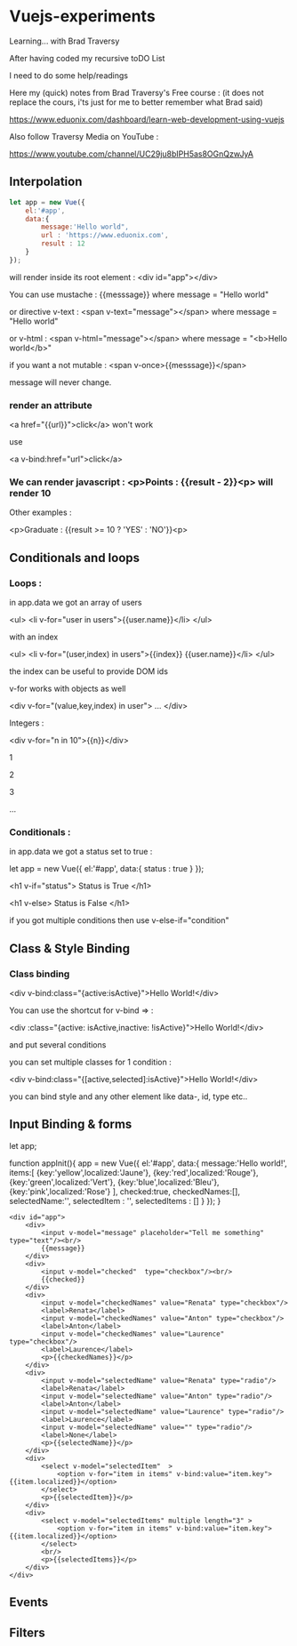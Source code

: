 # Vuejs-experiments

Learning... with Brad Traversy

After having coded my recursive toDO List

I need to do some help/readings

Here my (quick) notes from Brad Traversy's Free course : (it does not replace the cours, i'ts just for me to better remember what Brad said)

https://www.eduonix.com/dashboard/learn-web-development-using-vuejs

Also follow Traversy Media on YouTube : 

https://www.youtube.com/channel/UC29ju8bIPH5as8OGnQzwJyA

## Interpolation

```javascript
let app = new Vue({
	el:'#app',
	data:{
		message:'Hello world",
		url : 'https://www.eduonix.com',
		result : 12
	}
});
```

will render inside its root element : &lt;div id="app"&gt;&lt;/div&gt;

You can use mustache : {{messsage}} where message = "Hello world"

or directive v-text : &lt;span v-text="message"&gt;&lt;/span&gt; where message = "Hello world"

or v-html : &lt;span v-html="message"&gt;&lt;/span&gt; where message = "&lt;b&gt;Hello world&lt;/b&gt;"

if you want a not mutable : &lt;span v-once&gt;{{messsage}}&lt;/span&gt;

message will never change.

### render an attribute

&lt;a href="{{url}}"&gt;click&lt;/a&gt; won't work

use

&lt;a v-bind:href="url"&gt;click&lt;/a&gt;

### We can render javascript : &lt;p&gt;Points : {{result - 2}}&lt;p&gt; will render 10

Other examples :

&lt;p&gt;Graduate : {{result &gt;= 10 ? 'YES' : 'NO'}}&lt;p&gt;

## Conditionals and loops

### Loops :

in app.data we got an array of users

&lt;ul&gt;
	&lt;li v-for="user in users"&gt;{{user.name}}&lt;/li&gt;
&lt;/ul&gt;

with an index 

&lt;ul&gt;
	&lt;li v-for="(user,index) in users"&gt;{{index}} {{user.name}}&lt;/li&gt;
&lt;/ul&gt;

the index can be useful to provide DOM ids

v-for works with objects as well

&lt;div v-for="(value,key,index) in user"&gt;
	...
&lt;/div&gt;

Integers :

&lt;div v-for="n in 10"&gt;{{n}}&lt;/div&gt;

1

2

3

...

### Conditionals :

in app.data we got a status set to true :

let app = new Vue({
	el:'#app',
	data:{
		status : true
	}
});

&lt;h1 v-if="status"&gt;
	Status is True
&lt;/h1&gt;

&lt;h1 v-else&gt;
	Status is False
&lt;/h1&gt;

if you got multiple conditions then use v-else-if="condition"

## Class & Style Binding

### Class binding

&lt;div v-bind:class="{active:isActive}"&gt;Hello World!&lt;/div&gt;

You can use the shortcut for v-bind =&gt; :

&lt;div :class="{active: isActive,inactive: !isActive}"&gt;Hello World!&lt;/div&gt;

and put several conditions 

you can set multiple classes for 1 condition : 

&lt;div v-bind:class="{[active,selected]:isActive}"&gt;Hello World!&lt;/div&gt;

you can bind style and any other element like data-, id, type etc..

## Input Binding & forms

let app;

function appInit(){
	app = new Vue({
		el:'#app',
		data:{
			message:'Hello world!',
			items:[
				{key:'yellow',localized:'Jaune'},
				{key:'red',localized:'Rouge'},
				{key:'green',localized:'Vert'},
				{key:'blue',localized:'Bleu'},
				{key:'pink',localized:'Rose'}
			],
			checked:true,
			checkedNames:[],
			selectedName:'',
			selectedItem : '',
			selectedItems : []
		}
	});
}
```
<div id="app">
	<div>
		<input v-model="message" placeholder="Tell me something" type="text"/><br/>
		{{message}}
	</div>
	<div>
		<input v-model="checked"  type="checkbox"/><br/>
		{{checked}}
	</div>
	<div>
		<input v-model="checkedNames" value="Renata" type="checkbox"/>
		<label>Renata</label>
		<input v-model="checkedNames" value="Anton" type="checkbox"/>
		<label>Anton</label>
		<input v-model="checkedNames" value="Laurence" type="checkbox"/>
		<label>Laurence</label>
		<p>{{checkedNames}}</p>
	</div>
	<div>
		<input v-model="selectedName" value="Renata" type="radio"/>
		<label>Renata</label>
		<input v-model="selectedName" value="Anton" type="radio"/>
		<label>Anton</label>
		<input v-model="selectedName" value="Laurence" type="radio"/>
		<label>Laurence</label>
		<input v-model="selectedName" value="" type="radio"/>
		<label>None</label>
		<p>{{selectedName}}</p>
	</div>
	<div>
		<select v-model="selectedItem"  >
			<option v-for="item in items" v-bind:value="item.key">{{item.localized}}</option>
		</select>
		<p>{{selectedItem}}</p>
	</div>
	<div>
		<select v-model="selectedItems" multiple length="3" >
			<option v-for="item in items" v-bind:value="item.key">{{item.localized}}</option>
		</select>
		<br/>
		<p>{{selectedItems}}</p>
	</div>
</div>
```

## Events

## Filters
